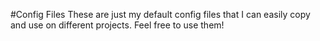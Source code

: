 #Config Files
These are just my default config files that I can easily copy and use on different projects. Feel free to use them!